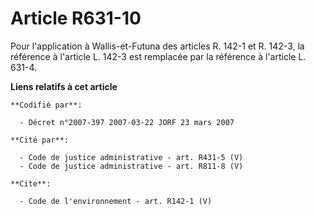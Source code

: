# Article R631-10

Pour l'application à Wallis-et-Futuna des articles R. 142-1 et R. 142-3, la référence à l'article L. 142-3 est remplacée par
la référence à l'article L. 631-4.

**Liens relatifs à cet article**

	**Codifié par**:

	  - Décret n°2007-397 2007-03-22 JORF 23 mars 2007

	**Cité par**:

	  - Code de justice administrative - art. R431-5 (V)
	  - Code de justice administrative - art. R811-8 (V)

	**Cite**:

	  - Code de l'environnement - art. R142-1 (V)
